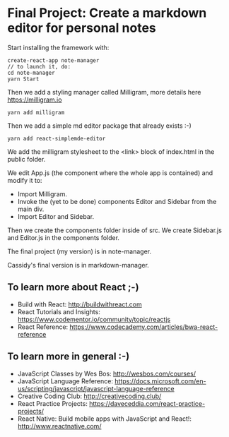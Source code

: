 # Final Project: Create a markdown editor for personal notes

Start installing the framework with:
```
create-react-app note-manager
// to launch it, do:
cd note-manager
yarn Start
```
Then we add a styling manager called Milligram, more details here https://milligram.io
```
yarn add milligram
```
Then we add a simple md editor package that already exists :-)
```
yarn add react-simplemde-editor
```
We add the milligram stylesheet to the \<link\> block of index.html in the public folder.

We edit App.js (the component where the whole app is contained) and modify it to:
* Import Milligram.
* Invoke the (yet to be done) components Editor and Sidebar from the main div.
* Import Editor and Sidebar.

Then we create the components folder inside of src.
We create Sidebar.js and Editor.js in the components folder.

The final project (my version) is in note-manager.

Cassidy's final version is in markdown-manager.

## To learn more about React ;-)

* Build with React: http://buildwithreact.com
* React Tutorials and Insights: https://www.codementor.io/community/topic/reactjs
* React Reference: https://www.codecademy.com/articles/bwa-react-reference

## To learn more in general :-)

* JavaScript Classes by Wes Bos: http://wesbos.com/courses/
* JavaScript Language Reference: https://docs.microsoft.com/en-us/scripting/javascript/javascript-language-reference
* Creative Coding Club: http://creativecoding.club/
* React Practice Projects: https://daveceddia.com/react-practice-projects/
* React Native: Build mobile apps with JavaScript and React!: http://www.reactnative.com/
